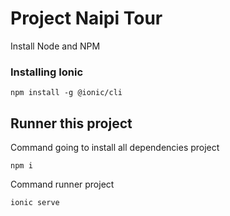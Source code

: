 # Project Naipi Tour

Install Node and NPM

### Installing Ionic

    npm install -g @ionic/cli

## Runner this project

  Command going to install all dependencies project
    
    npm i

  Command runner project

    ionic serve
